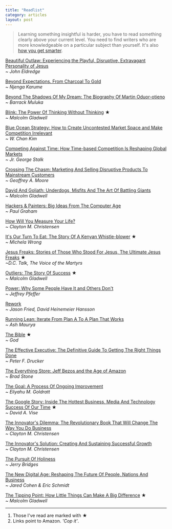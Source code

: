 ```yaml
---
title: "Readlist"
category: articles
layout: post
---
```


> Learning something insightful is harder, you have to read something
> clearly above your current level. You need to find writers who are more
> knowledgeable on a particular subject than yourself. It's also [how you
> get smarter][1].

[Beautiful Outlaw: Experiencing the Playful, Disruptive, Extravagant Personality of Jesus](http://amzn.to/1cu5tWo)  
_~ John Eldredge_

[Beyond Expectations. From Charcoal To Gold](http://amzn.to/1eX3axB)  
_~ Njenga Karume_

[Beyond The Shadows Of My Dream: The Biography Of Martin Oduor-otieno](http://amzn.to/1517F4z)  
_~ Barrack Muluka_

[Blink: The Power Of Thinking Without Thinking](http://amzn.to/18p6vQH) ★  
_~ Malcolm Gladwell_

[Blue Ocean Strategy: How to Create Uncontested Market Space and Make Competition Irrelevant](http://amzn.to/1dWht0O)  
_~ W. Chan Kim_

[Competing Against Time: How Time-based Competition Is Reshaping Global Markets](http://amzn.to/1bqsU1n)  
_~ Jr. George Stalk_

[Crossing The Chasm: Marketing And Selling Disruptive Products To Mainstream Customers](http://amzn.to/18oYLOO)  
_~ Geoffrey A. Moore_

[David And Goliath: Underdogs, Misfits And The Art Of Battling Giants](http://amzn.to/16EKIr2)  
_~ Malcolm Gladwell_

[Hackers & Painters: Big Ideas From The Computer Age](http://amzn.to/ZaSZhz)  
_~ Paul Graham_

[How Will You Measure Your Life?](http://amzn.to/1boOs1H)  
_~ Clayton M. Christensen_

[It's Our Turn To Eat: The Story Of A Kenyan Whistle-blower](http://amzn.to/1aI3zz4) ★  
_~ Michela Wrong_

[Jesus Freaks: Stories of Those Who Stood For Jesus, The Ultimate Jesus Freaks](http://amzn.to/151rfh2) ★  
_~D.C. Talk, The Voice of the Martyrs_

[Outliers: The Story Of Success](http://amzn.to/1g0sUI8) ★  
_~ Malcolm Gladwell_

[Power: Why Some People Have It and Others Don't](http://amzn.to/184o7PD)  
_~ Jeffrey Pfeffer_

[Rework](http://amzn.to/18p558Y)  
_~ Jason Fried, David Heinemeier Hansson_

[Running Lean: Iterate From Plan A To A Plan That Works](http://amzn.to/14yvm41)  
_~ Ash Maurya_

[The Bible](http://amzn.to/1bpcsBO) ★  
_~ God_

[The Effective Executive: The Definitive Guide To Getting The Right Things Done](http://amzn.to/1g0oqBu)  
_~ Peter F. Drucker_

[The Everything Store: Jeff Bezos and the Age of Amazon](http://amzn.to/19DBSEs)  
_~ Brad Stone_

[The Goal: A Process Of Ongoing Improvement](http://amzn.to/1eWYpnB)  
_~ Eliyahu M. Goldratt_

[The Google Story: Inside The Hottest Business, Media And Technology Success Of Our Time](http://amzn.to/1bqzFA9) ★  
_~ David A. Vise_

[The Innovator's Dilemma: The Revolutionary Book That Will Change The Way You Do Business](http://amzn.to/1511cXo)  
_~ Clayton M. Christensen_

[The Innovator's Solution: Creating And Sustaining Successful Growth](http://amzn.to/16Urkj3)  
_~ Clayton M. Christensen_

[The Pursuit Of Holiness](http://amzn.to/1gjL2zF)  
_~ Jerry Bridges_

[The New Digital Age: Reshaping The Future Of People, Nations And Business](http://amzn.to/1511TzV)  
_~ Jared Cohen & Eric Schmidt_

[The Tipping Point: How Little Things Can Make A Big Difference](http://amzn.to/1516oua) ★  
_~ Malcolm Gladwell_

---

1. Those I've read are marked with ★
2. Links point to Amazon. _'Cop it'_.

[1]: articles/2013/08/how-to-get-smarter/

